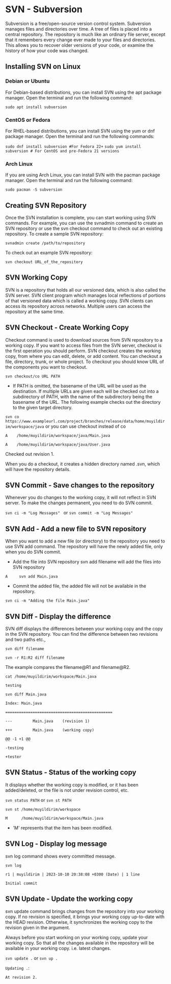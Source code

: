 # SVN - Subversion

Subversion is a free/open-source version control system. Subversion manages files and directories over time. A tree of files is placed into a central repository. The repository is much like an ordinary file server, except that it remembers every change ever made to your files and directories. This allows you to recover older versions of your code, or examine the history of how your code was changed. 

## Installing SVN on Linux
### Debian or Ubuntu 
For Debian-based distributions, you can install SVN using the apt package manager. Open the terminal and run the following command:

`sudo apt install subversion`

### CentOS or Fedora
For RHEL-based distributions, you can install SVN using the yum or dnf package manager. Open the terminal and run the following commands:

`sudo dnf install subversion #For Fedora 22+`
`sudo yum install subversion # For CentOS and pre-Fedora 21 versions`

### Arch Linux
If you are using Arch Linux, you can install SVN with the pacman package manager. Open the terminal and run the following command:

`sudo pacman -S subversion`

## Creating SVN Repository
Once the SVN installation is complete, you can start working using SVN commands. For example, you can use the svnadmin command to create an SVN repository or use the svn checkout command to check out an existing repository. To create a sample SVN repository:

`svnadmin create /path/to/repository`

To check out an example SVN repository:

`svn checkout URL_of_the_repository`

## SVN Working Copy 
SVN is a repository that holds all our versioned data, which is also called the SVN server. SVN client program which manages local reflections of portions of that versioned data which is called a working copy. SVN clients can access its repository across networks. Multiple users can access the repository at the same time.

## SVN Checkout - Create Working Copy
Checkout command is used to download sources from SVN repository to a working copy. If you want to access files from the SVN server, checkout is the first operation you should perform. SVN checkout creates the working copy, from where you can edit, delete, or add content. You can checkout a file, directory, trunk, or whole project. To checkout you should know URL of the components you want to checkout.

`svn checkout/co URL PATH`

- If PATH is omitted, the basename of the URL will be used as the destination. If multiple URLs are given each will be checked out into a subdirectory of PATH, with the name of the subdirectory being the basename of the URL. The following example checks out the directory to the given target directory.

`svn co https://www.exampleurl.com/project/branches/release/data/home/muyildirim/workspace/java` or you can use checkout instead of co

`A    /home/muyildirim/workspace/java/Main.java` 

`A    /home/muyildirim/workspace/java/User.java`

Checked out revision 1.

When you do a checkout, it creates a hidden directory named .svn, which will have the repository details.

## SVN Commit - Save changes to the repository
Whenever you do changes to the working copy, it will not reflect in SVN server. To make the changes permanent, you need to do SVN commit.

`svn ci -m "Log Messages" ` or `svn commit -m "Log Messages"`

## SVN Add - Add a new file to SVN repository
When you want to add a new file (or directory) to the repository you need to use SVN add command. The repository will have the newly added file, only when you do SVN commit. 

- Add the file into SVN repository svn add filename will add the files into SVN repository

`A     svn add Main.java`

- Commit the added file, the added file will not be available in the repository.

`svn ci -m "Adding the file Main.java"`

## SVN Diff - Display the difference
SVN diff displays the differences between your working copy and the copy in the SVN repository. You can find the difference between two revisions and two paths etc.,

`svn diff filename`

`svn -r R1:R2 diff filename`

The example compares the filename@R1 and filename@R2.

`cat /home/muyildirim/workspace/Main.java`

`testing`

`svn diff Main.java`

`Index: Main.java`

`===============================================`

`---         Main.java    (revision 1)`

`+++         Main.java    (working copy)`

`@@ -1 +1 @@`

`-testing`

`+tester`

## SVN Status - Status of the working copy
It displays whether the working copy is modified, or it has been added/deleted, or the file is not under revision control, etc.

`svn status PATH` or `svn st PATH`

`svn st /home/muyildirim/workspace`

`M      /home/muyildirim/workspace/Main.java`

- 'M' represents that the item has been modified.

## SVN Log - Display log message 
svn log command shows every committed message.

`svn log`

`r1 | muyildirim | 2023-10-10 20:38:08 +0300 (Date) | 1 line`

`Initial commit`

## SVN Update - Update the working copy
svn update command brings changes from the repository into your working copy. If no revision is specified, it brings your working copy up-to-date with the HEAD revision. Otherwise, it synchronizes the working copy to the revision given in the argument. 

Always before you start working on your working copy, update your working copy. So that all the changes available in the repository will be available in your working copy. i.e. latest changes.

`svn update .` or `svn up .` 

`Updating .`:

`At revision 2.`

